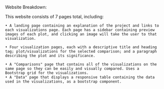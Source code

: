 Website Breakdown:

This website consists of 7 pages total, including:

	• A landing page containing an explanation of the project and links to each visualizations page. Each page has a sidebar containing preview images of each plot, and clicking an image will take the user to that visualization.
	
	• Four visualization pages, each with a descriptive title and heading tag; plot/visualizations for the selected comparison; and a paragraph describing the plot and its significance.
	
	• A "Comparisons" page that contains all of the visualizations on the same page so they can be easily and visually compared. Uses a Bootstrap grid for the visualizations.
	• A "Data" page that displays a responsive table containing the data used in the visualizations, as a bootstrap component.
  
